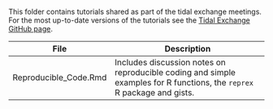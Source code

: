 This folder contains tutorials shared as part of the tidal exchange meetings. For the most up-to-date versions of the tutorials see the [Tidal Exchange GitHub page](https://github.com/gulfofmaine/Tidal_Exchanges). 

| File | Description |
| ------| -----------|
| Reproducible_Code.Rmd | Includes discussion notes on reproducible coding and simple examples for R functions, the `reprex` R package and gists. 

